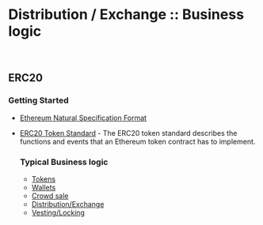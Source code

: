 # Distribution / Exchange :: Business logic

<br>

## ERC20

### Getting Started

* [Ethereum Natural Specification Format](https://github.com/ethereum/wiki/wiki/Ethereum-Natural-Specification-Format)
* [ERC20 Token Standard](https://theethereum.wiki/w/index.php/ERC20_Token_Standard) - The ERC20 token standard describes the functions and events that an Ethereum token contract has to implement.


	### Typical Business logic
	* [Tokens](logic/tokens.md)
	* [Wallets](logic/wallets.md)
	* [Crowd sale](logic/sale.md)
	* [Distribution/Exchange](logic/distribution-and-exchange.md)
	* [Vesting/Locking](logic/vesting.md)

<br>
